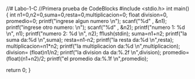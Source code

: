 //# Labo-1-C
//Primera prueba de CodeBlocks
#include <stdio.h>
int main(){
    int n1=0,n2=0,suma=0,resta=0,multiplicacion=0;
    float division=0, promedio=0;
    printf("ingrese algun numero \n");
scanf("%d" , &n1);
printf("ingrese otro numero: \n");
scanf("%d" , &n2);
printf("numero 1: %d \n", n1);
printf("numero 2: %d \n", n2);
fflush(stdin);
suma=n1+n2;
printf("la suma da:%d \n",suma);
resta=n1-n2;
printf("la resta da:%d \n",resta);
multiplicacion=n1*n2;
printf("la multiplicacion da:%d \n",multiplicacion);
division= (float)n1/n2;
printf("la division da da:%.2f \n",division);
promedio=(float)(n1+n2)/2;
printf("el promedio da:%.1f \n",promedio);


return 0;
}
